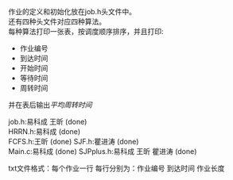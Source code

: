 作业的定义和初始化放在job.h头文件中。  
还有四种头文件对应四种算法。  
每种算法打印一张表，按调度顺序排序，并且打印:
- 作业编号
- 到达时间
- 开始时间
- 等待时间
- 周转时间

并在表后输出*平均周转时间*   

job.h:易科成 王昕 (done)  
HRRN.h:易科成 (done)  
FCFS.h:王昕  (done)
SJF.h:瞿进涛  (done)  
Main.c:易科成  (done)
SJPplus.h:易科成 王昕 瞿进涛 (done)

txt文件格式：每个作业一行 每行分别为：作业编号 到达时间 作业长度


